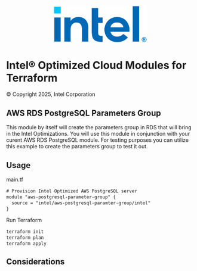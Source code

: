 <p align="center">
  <img src="https://github.com/intel/terraform-intel-aws-postgresql-parameter-group/blob/main/images/logo-classicblue-800px.png?raw=true" alt="Intel Logo" width="250"/>
</p>

# Intel® Optimized Cloud Modules for Terraform

© Copyright 2025, Intel Corporation

## AWS RDS PostgreSQL Parameters Group

This module by itself will create the parameters group in RDS that will bring in the Intel Optimizations.  You will use this module in conjunction with your curent AWS RDS PostgreSQL module.    For testing purposes you can utilize this example to create the parameters group to test it out.   

## Usage

main.tf
```hcl
# Provision Intel Optimized AWS PostgreSQL server
module "aws-postgresql-parameter-group" {
  source = "intel/aws-postgresql-paramter-group/intel"
}
```

Run Terraform

```hcl
terraform init  
terraform plan
terraform apply 
```

## Considerations
